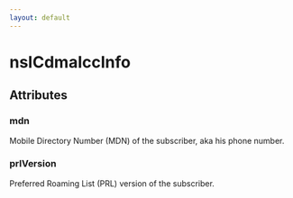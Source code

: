 ```yaml
---
layout: default
---
```


# nsICdmaIccInfo #

## Attributes ##

### mdn ###
  
Mobile Directory Number (MDN) of the subscriber, aka his phone number.  
  

### prlVersion ###
  
Preferred Roaming List (PRL) version of the subscriber.  
  
